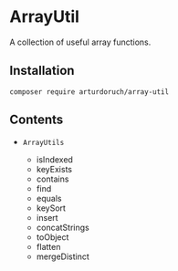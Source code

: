 # ArrayUtil

A collection of useful array functions. 

## Installation

```
composer require arturdoruch/array-util
```

## Contents

 - `ArrayUtils`
 
   - isIndexed
   - keyExists
   - contains
   - find
   - equals
   - keySort
   - insert
   - concatStrings
   - toObject
   - flatten
   - mergeDistinct